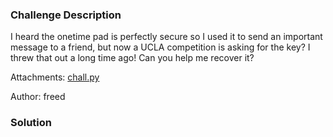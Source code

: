 ### Challenge Description

I heard the onetime pad is perfectly secure so I used it to send an important message to a friend, but now a UCLA competition is asking for the key? I threw that out a long time ago! Can you help me recover it?

Attachments: [chall.py](attachments/one-more-time-pad/chall.py)

Author: freed

### Solution

